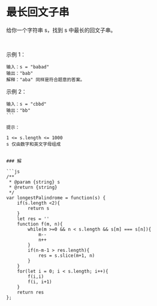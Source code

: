 # 最长回文子串

给你一个字符串 s，找到 s 中最长的回文子串。

 

示例 1：
```
输入：s = "babad"
输出："bab"
解释："aba" 同样是符合题意的答案。
```
示例 2：
```
输入：s = "cbbd"
输出："bb"
``` 

提示：

1 <= s.length <= 1000
s 仅由数字和英文字母组成


### 解

```js
/**
 * @param {string} s
 * @return {string}
 */
var longestPalindrome = function(s) {
    if(s.length <2){
        return s
    }
    let res = ''
    function f(m, n){
        while(m >=0 && n < s.length && s[m] === s[n]){
            m--
            n++
        }
        if(n-m-1 > res.length){
            res = s.slice(m+1, n)
        }
    }
    for(let i = 0; i < s.length; i++){
        f(i,i)
        f(i, i+1)
    }
    return res
};

```
